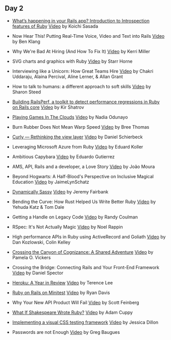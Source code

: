 ## Day 2

- [What’s happening in your Rails app? Introduction to Introspection features of Ruby](http://www.atdot.net/~ko1/activities/2015_railsconf.pdf) [Video](https://www.youtube.com/watch?v=4YtBS0tvkjw)
  by Koichi Sasada

- Now Hear This! Putting Real-Time Voice, Video and Text into Rails [Video](#)
  by Ben Klang

- Why We're Bad At Hiring (And How To Fix It) [Video](#)
  by Kerri Miller

- SVG charts and graphics with Ruby [Video](#)
  by Starr Horne

- Interviewing like a Unicorn: How Great Teams Hire [Video](#)
  by Chakri Uddaraju, Alaina Percival, Aline Lerner, & Allan Grant

- How to talk to humans: a different approach to soft skills [Video](#)
  by Sharon Steed

- [Building RailsPerf, a toolkit to detect performance regressions in Ruby on Rails core](https://speakerdeck.com/kirs/building-a-toolkit-to-detect-performance-regressions-in-ruby-on-rails-core) [Video](https://www.youtube.com/watch?v=BvUsy_Qb9Es)
  by Kir Shatrov

- [Playing Games In The Clouds](https://speakerdeck.com/nodunayo/playing-games-in-the-clouds) [Video](#)
  by Nadia Odunayo

- Burn Rubber Does Not Mean Warp Speed [Video](#)
  by Bree Thomas

- [Curly — Rethinking the view layer](https://speakerdeck.com/dasch/curly-rethinking-the-view-layer) [Video](#)
  by Daniel Schierbeck

- Leveraging Microsoft Azure from Ruby [Video](https://www.youtube.com/watch?v=EncjV-lKwLc)
  by Eduard Koller

- Ambitious Capybara [Video](https://www.youtube.com/watch?v=kyqA8R7ZRWI)
  by Eduardo Gutierrez

- AMS, API, Rails and a developer, a Love Story [Video](#)
  by João Moura

- Beyond Hogwarts: A Half-Blood's Perspective on Inclusive Magical Education [Video](#)
  by JaimeLynSchatz

- [Dynamically Sassy](https://speakerdeck.com/jfairbank/dynamically-sassy) [Video](https://www.youtube.com/watch?v=ouGWyZfGZ8M)
  by Jeremy Fairbank

- Bending the Curve: How Rust Helped Us Write Better Ruby [Video](https://www.youtube.com/watch?v=LazvK39Oc4U)
  by Yehuda Katz & Tom Dale

- Getting a Handle on Legacy Code [Video](#)
  by Randy Coulman

- RSpec: It's Not Actually Magic [Video](https://www.youtube.com/watch?v=Libc0-0TRg4)
  by Noel Rappin

- High performance APIs in Ruby using ActiveRecord and Goliath
 [Video](#)
  by Dan Kozlowski, Colin Kelley

- [Crossing the Canyon of Cognizance: A Shared Adventure](https://speakerdeck.com/pwnela/crossing-the-canyon-of-cognizance-a-shared-adventure) [Video](#)
  by Pamela O. Vickers

- Crossing the Bridge: Connecting Rails and Your Front-End Framework [Video](#)
  by Daniel Spector

- [Heroku: A Year in Review](https://speakerdeck.com/hone/heroku-2015-a-year-in-review) [Video](https://www.youtube.com/watch?v=kCzWZbGHiZE)
  by Terence Lee

- [Ruby on Rails on Minitest](http://www.zenspider.com/pdf/2015_railsconf_ruby_on_rails_on_minitest.pdf) [Video](https://www.youtube.com/watch?v=MA4jJNUG_dI)
  by Ryan Davis

- Why Your New API Product Will Fail [Video](#)
  by Scott Feinberg

- [What If Shakespeare Wrote Ruby?](https://speakerdeck.com/acuppy/what-if-shakespeare-wrote-ruby) [Video](#)
  by Adam Cuppy

- [Implementing a visual CSS testing framework](http://www.slideshare.net/jessicardillon/implementing-a-visual-css-testing-framework) [Video](https://www.youtube.com/watch?v=Q4ttqkIEM7g)
  by Jessica Dillon

- Passwords are not Enough [Video](https://www.youtube.com/watch?v=i8WpShCXZOE)
  by Greg Baugues
